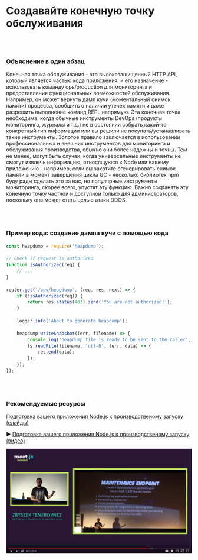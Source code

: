 # Создавайте конечную точку обслуживания

<br/><br/>

### Объяснение в один абзац

Конечная точка обслуживания - это высокозащищенный HTTP API, который является частью кода приложения, и его назначение - использовать команду ops/production для мониторинга и предоставления функциональных возможностей обслуживания. Например, он может вернуть дамп кучи (моментальный снимок памяти) процесса, сообщить о наличии утечек памяти и даже разрешить выполнение команд REPL напрямую. Эта конечная точка необходима, когда обычные инструменты DevOps (продукты мониторинга, журналы и т.д.) не в состоянии собрать какой-то конкретный тип информации или вы решили не покупать/устанавливать такие инструменты. Золотое правило заключается в использовании профессиональных и внешних инструментов для мониторинга и обслуживания производства, обычно они более надежны и точны. Тем не менее, могут быть случаи, когда универсальные инструменты не смогут извлечь информацию, относящуюся к Node или вашему приложению - например, если вы захотите сгенерировать снимок памяти в момент завершения цикла GC - несколько библиотек npm буду рады сделать это за вас, но популярные инструменты мониторинга, скорее всего, упустят эту функцию. Важно сохранять эту конечную точку частной и доступной только для администраторов, поскольку она может стать целью атаки DDOS.

<br/><br/>

### Пример кода: создание дампа кучи с помощью кода

```javascript
const heapdump = require('heapdump');

// Check if request is authorized 
function isAuthorized(req) {
    // ...
}

router.get('/ops/heapdump', (req, res, next) => {
    if (!isAuthorized(req)) {
        return res.status(403).send('You are not authorized!');
    }

    logger.info('About to generate heapdump');

    heapdump.writeSnapshot((err, filename) => {
        console.log('heapdump file is ready to be sent to the caller', filename);
        fs.readFile(filename, 'utf-8', (err, data) => {
            res.end(data);
        });
    });
});
```

<br/><br/>

### Рекомендуемые ресурсы

[Подготовка вашего приложения Node.js к производственому запуску (слайды)](http://naugtur.pl/pres3/node2prod)

▶ [Подготовка вашего приложения Node.js к производственому запуску (видео)](https://www.youtube.com/watch?v=lUsNne-_VIk)

![Подготовка вашего приложения Node.js к производственому запуску](/assets/images/createmaintenanceendpoint1.png "Подготовка вашего приложения Node.js к производственому запуску")
